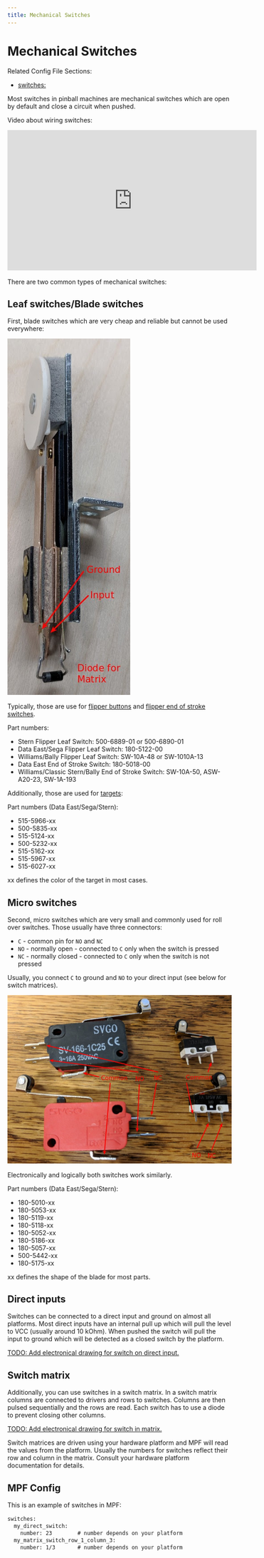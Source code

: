 ```yaml
---
title: Mechanical Switches
---
```


# Mechanical Switches


Related Config File Sections:

* [switches:](../../config/switches.md)

Most switches in pinball machines are mechanical switches which are open
by default and close a circuit when pushed.

Video about wiring switches:

<div class="video-wrapper">
<iframe width="560" height="315" src="https://www.youtube.com/embed/7G8LFBbYNOY" title="YouTube video player" frameborder="0" allow="accelerometer; autoplay; clipboard-write; encrypted-media; gyroscope; picture-in-picture" allowfullscreen></iframe>
</div>

There are two common types of mechanical switches:

## Leaf switches/Blade switches

First, blade switches which are very cheap and reliable but cannot be
used everywhere:

![image](/mechs/images/blade_target_switch.jpg)

Typically, those are use for
[flipper buttons](../flippers/index.md)
and
[flipper end of stroke switches](../flippers/eos_switches.md).

Part numbers:

* Stern Flipper Leaf Switch: 500-6889-01 or 500-6890-01
* Data East/Sega Flipper Leaf Switch: 180-5122-00
* Williams/Bally Flipper Leaf Switch: SW-10A-48 or SW-1010A-13
* Data East End of Stroke Switch: 180-5018-00
* Williams/Classic Stern/Bally End of Stroke Switch: SW-10A-50,
    ASW-A20-23, SW-1A-193

Additionally, those are used for
[targets](../targets/stationary_targets.md):

Part numbers (Data East/Sega/Stern):

* 515-5966-xx
* 500-5835-xx
* 515-5124-xx
* 500-5232-xx
* 515-5162-xx
* 515-5967-xx
* 515-6027-xx

xx defines the color of the target in most cases.

## Micro switches

Second, micro switches which are very small and commonly used for roll
over switches. Those usually have three connectors:

* `C` - common pin for `NO` and `NC`
* `NO` - normally open - connected to `C` only when the switch is
    pressed
* `NC` - normally closed - connected to `C` only when the switch is
    not pressed

Usually, you connect `C` to ground and `NO` to your direct input (see
below for switch matrices).

![image](/mechs/images/micro_switches_common_no_nc.jpg)

Electronically and logically both switches work similarly.

Part numbers (Data East/Sega/Stern):

* 180-5010-xx
* 180-5053-xx
* 180-5119-xx
* 180-5118-xx
* 180-5052-xx
* 180-5186-xx
* 180-5057-xx
* 500-5442-xx
* 180-5175-xx

xx defines the shape of the blade for most parts.

## Direct inputs

Switches can be connected to a direct input and ground on almost all
platforms. Most direct inputs have an internal pull up which will pull
the level to VCC (usually around 10 kOhm). When pushed the switch will
pull the input to ground which will be detected as a closed switch by
the platform.

[TODO: Add electronical drawing for switch on direct input.](../../about/help.md)

## Switch matrix

Additionally, you can use switches in a switch matrix. In a switch
matrix columns are connected to drivers and rows to switches. Columns
are then pulsed sequentially and the rows are read. Each switch has to
use a diode to prevent closing other columns.

[TODO: Add electronical drawing for switch in matrix.](../../about/help.md)

Switch matrices are driven using your hardware platform and MPF will
read the values from the platform. Usually the numbers for switches
reflect their row and column in the matrix. Consult your hardware
platform documentation for details.

## MPF Config

This is an example of switches in MPF:

``` mpf-config
switches:
  my_direct_switch:
    number: 23        # number depends on your platform
  my_matrix_switch_row_1_column_3:
    number: 1/3       # number depends on your platform
```
